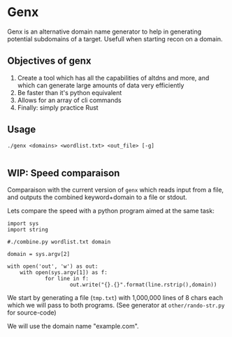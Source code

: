# Genx

Genx is an alternative domain name generator to help in generating potential subdomains of a target. Usefull when starting recon on a domain.

## Objectives of genx

1. Create a tool which has all the capabilities of altdns and more, and which can generate large amounts of data very efficiently
2. Be faster than it's python equivalent
3. Allows for an array of cli commands
4. Finally: simply practice Rust

## Usage

```
./genx <domains> <wordlist.txt> <out_file> [-g]


```

## WIP: Speed comparaison

Comparaison with the current version of `genx` which reads input from a file, and outputs the combined keyword+domain to a file or stdout.

Lets compare the speed with a python program aimed at the same task:
```
import sys
import string

#./combine.py wordlist.txt domain

domain = sys.argv[2]

with open('out', 'w') as out:
    with open(sys.argv[1]) as f:
            for line in f:
                    out.write("{}.{}".format(line.rstrip(),domain))
```

We start by generating a file (`tmp.txt`) with 1,000,000 lines of 8 chars each which we will pass to both programs. (See generator at `other/rando-str.py` for source-code)

We will use the domain name "example.com".



